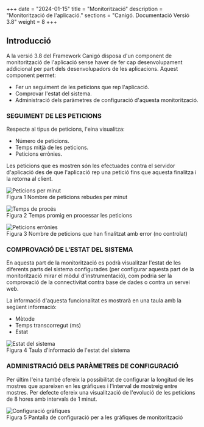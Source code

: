 +++
date        = "2024-01-15"
title       = "Monitorització"
description = "Monitorització de l'aplicació."
sections    = "Canigó. Documentació Versió 3.8"
weight      = 8
+++

## Introducció

A la versió 3.8 del Framework Canigó disposa d'un component de monitorització de l'aplicació sense haver de fer cap desenvolupament addicional per part dels desenvolupadors de les aplicacions. Aquest component permet:

* Fer un seguiment de les peticions que rep l'aplicació.
* Comprovar l'estat del sistema.
* Administració dels paràmetres de configuració d'aquesta monitorització.

### SEGUIMENT DE LES PETICIONS

Respecte al tipus de peticions, l'eina visualitza:

* Número de peticions.
* Temps mitjà de les peticions.
* Peticions errònies.

Les peticions que es mostren són les efectuades contra el servidor d'aplicació des de que l'aplicació rep una petició fins que aquesta finalitza i la retorna al client.

![Peticions per minut](/related/canigo/documentacio/modul-monitoritzacio/Peticions.jpg "Peticions rebudes per minut")  
Figura 1 Nombre de peticions rebudes per minut

![Temps de procés](/related/canigo/documentacio/modul-monitoritzacio/Temps.jpg "Temps promig de procés")  
Figura 2 Temps promig en processar les peticions

![Peticions errònies](/related/canigo/documentacio/modul-monitoritzacio/Error.jpg "Nombre de peticions errònies")  
Figura 3 Nombre de peticions que han finalitzat amb error (no controlat)

### COMPROVACIÓ DE L'ESTAT DEL SISTEMA

En aquesta part de la monitorització es podrà visualitzar l'estat de les diferents parts del sistema configurades (per configurar aquesta part de la monitorització mirar el mòdul d'instrumentació), com podria ser la comprovació de la connectivitat contra base de dades o contra un servei web.

La informació d'aquesta funcionalitat es mostrarà en una taula amb la següent informació:

* Mètode
* Temps transcorregut (ms)
* Estat

![Estat del sistema](/related/canigo/documentacio/modul-monitoritzacio/Estat.jpg "Estat del sistema")  
Figura 4 Taula d'informació de l'estat del sistema

### ADMINISTRACIÓ DELS PARÀMETRES DE CONFIGURACIÓ

Per últim l'eina també ofereix la possibilitat de configurar la longitud de les mostres que apareixen en les gràfiques i l'interval de mostreig entre mostres. Per defecte ofereix una visualització de l'evolució de les peticions de 8 hores amb intervals de 1 minut.

![Configuració gràfiques](/related/canigo/documentacio/modul-monitoritzacio/Config.jpg "Configuració gràfiques")  
Figura 5 Pantalla de configuració per a les gràfiques de monitorització